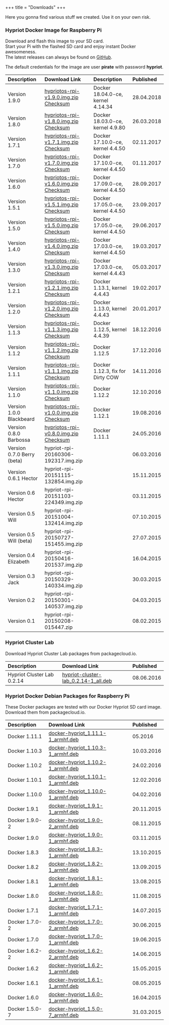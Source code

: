+++
title = "Downloads"
+++

Here you gonna find various stuff we created. Use it on your own risk.

### Hypriot Docker Image for Raspberry Pi

Download and flash this image to your SD card.  
Start your Pi with the flashed SD card and enjoy instant Docker awesomeness.  
The latest releases can always be found on [GitHub](https://github.com/hypriot/image-builder-rpi/releases).

The default credentials for the image are user **pirate** with password **hypriot**.

| Description                | Download Link                                                                                                                                                                                                                                            | Description                      | Published  |
| :------------------------- | :------------------------------------------------------------------------------------------------------------------------------------------------------------------------------------------------------------------------------------------------------- | :------------------------------- | :--------- |
| Version 1.9.0              | [hypriotos-rpi-v1.9.0.img.zip](https://github.com/hypriot/image-builder-rpi/releases/download/v1.9.0/hypriotos-rpi-v1.9.0.img.zip) [Checksum](https://github.com/hypriot/image-builder-rpi/releases/download/v1.9.0/hypriotos-rpi-v1.9.0.img.zip.sha256) | Docker 18.04.0-ce, kernel 4.14.34 | 28.04.2018 |
| Version 1.8.0              | [hypriotos-rpi-v1.8.0.img.zip](https://github.com/hypriot/image-builder-rpi/releases/download/v1.8.0/hypriotos-rpi-v1.8.0.img.zip) [Checksum](https://github.com/hypriot/image-builder-rpi/releases/download/v1.8.0/hypriotos-rpi-v1.8.0.img.zip.sha256) | Docker 18.03.0-ce, kernel 4.9.80 | 26.03.2018 |
| Version 1.7.1              | [hypriotos-rpi-v1.7.1.img.zip](https://github.com/hypriot/image-builder-rpi/releases/download/v1.7.1/hypriotos-rpi-v1.7.1.img.zip) [Checksum](https://github.com/hypriot/image-builder-rpi/releases/download/v1.7.1/hypriotos-rpi-v1.7.1.img.zip.sha256) | Docker 17.10.0-ce, kernel 4.4.50 | 02.11.2017 |
| Version 1.7.0              | [hypriotos-rpi-v1.7.0.img.zip](https://github.com/hypriot/image-builder-rpi/releases/download/v1.7.0/hypriotos-rpi-v1.7.0.img.zip) [Checksum](https://github.com/hypriot/image-builder-rpi/releases/download/v1.7.0/hypriotos-rpi-v1.7.0.img.zip.sha256) | Docker 17.10.0-ce, kernel 4.4.50 | 01.11.2017 |
| Version 1.6.0              | [hypriotos-rpi-v1.6.0.img.zip](https://github.com/hypriot/image-builder-rpi/releases/download/v1.6.0/hypriotos-rpi-v1.6.0.img.zip) [Checksum](https://github.com/hypriot/image-builder-rpi/releases/download/v1.6.0/hypriotos-rpi-v1.6.0.img.zip.sha256) | Docker 17.09.0-ce, kernel 4.4.50 | 28.09.2017 |
| Version 1.5.1              | [hypriotos-rpi-v1.5.1.img.zip](https://github.com/hypriot/image-builder-rpi/releases/download/v1.5.1/hypriotos-rpi-v1.5.1.img.zip) [Checksum](https://github.com/hypriot/image-builder-rpi/releases/download/v1.5.1/hypriotos-rpi-v1.5.1.img.zip.sha256) | Docker 17.05.0-ce, kernel 4.4.50 | 23.09.2017 |
| Version 1.5.0              | [hypriotos-rpi-v1.5.0.img.zip](https://github.com/hypriot/image-builder-rpi/releases/download/v1.5.0/hypriotos-rpi-v1.5.0.img.zip) [Checksum](https://github.com/hypriot/image-builder-rpi/releases/download/v1.5.0/hypriotos-rpi-v1.5.0.img.zip.sha256) | Docker 17.05.0-ce, kernel 4.4.50 | 29.06.2017 |
| Version 1.4.0              | [hypriotos-rpi-v1.4.0.img.zip](https://github.com/hypriot/image-builder-rpi/releases/download/v1.4.0/hypriotos-rpi-v1.4.0.img.zip) [Checksum](https://github.com/hypriot/image-builder-rpi/releases/download/v1.4.0/hypriotos-rpi-v1.4.0.img.zip.sha256) | Docker 17.03.0-ce, kernel 4.4.50 | 19.03.2017 |
| Version 1.3.0              | [hypriotos-rpi-v1.3.0.img.zip](https://github.com/hypriot/image-builder-rpi/releases/download/v1.3.0/hypriotos-rpi-v1.3.0.img.zip) [Checksum](https://github.com/hypriot/image-builder-rpi/releases/download/v1.3.0/hypriotos-rpi-v1.3.0.img.zip.sha256) | Docker 17.03.0-ce, kernel 4.4.43 | 05.03.2017 |
| Version 1.2.1              | [hypriotos-rpi-v1.2.1.img.zip](https://github.com/hypriot/image-builder-rpi/releases/download/v1.2.1/hypriotos-rpi-v1.2.1.img.zip) [Checksum](https://github.com/hypriot/image-builder-rpi/releases/download/v1.2.1/hypriotos-rpi-v1.2.1.img.zip.sha256) | Docker 1.13.1, kernel 4.4.43     | 19.02.2017 |
| Version 1.2.0              | [hypriotos-rpi-v1.2.0.img.zip](https://github.com/hypriot/image-builder-rpi/releases/download/v1.2.0/hypriotos-rpi-v1.2.0.img.zip) [Checksum](https://github.com/hypriot/image-builder-rpi/releases/download/v1.2.0/hypriotos-rpi-v1.2.0.img.zip.sha256) | Docker 1.13.0, kernel 4.4.43     | 20.01.2017 |
| Version 1.1.3              | [hypriotos-rpi-v1.1.3.img.zip](https://github.com/hypriot/image-builder-rpi/releases/download/v1.1.3/hypriotos-rpi-v1.1.3.img.zip) [Checksum](https://github.com/hypriot/image-builder-rpi/releases/download/v1.1.3/hypriotos-rpi-v1.1.3.img.zip.sha256) | Docker 1.12.5, kernel 4.4.39     | 18.12.2016 |
| Version 1.1.2              | [hypriotos-rpi-v1.1.2.img.zip](https://github.com/hypriot/image-builder-rpi/releases/download/v1.1.2/hypriotos-rpi-v1.1.2.img.zip) [Checksum](https://github.com/hypriot/image-builder-rpi/releases/download/v1.1.2/hypriotos-rpi-v1.1.2.img.zip.sha256) | Docker 1.12.5                    | 17.12.2016 |
| Version 1.1.1              | [hypriotos-rpi-v1.1.1.img.zip](https://github.com/hypriot/image-builder-rpi/releases/download/v1.1.1/hypriotos-rpi-v1.1.1.img.zip) [Checksum](https://github.com/hypriot/image-builder-rpi/releases/download/v1.1.1/hypriotos-rpi-v1.1.1.img.zip.sha256) | Docker 1.12.3, fix for Dirty COW | 14.11.2016 |
| Version 1.1.0              | [hypriotos-rpi-v1.1.0.img.zip](https://github.com/hypriot/image-builder-rpi/releases/download/v1.1.0/hypriotos-rpi-v1.1.0.img.zip) [Checksum](https://github.com/hypriot/image-builder-rpi/releases/download/v1.1.0/hypriotos-rpi-v1.1.0.img.zip.sha256) | Docker 1.12.2                    | 12.10.2016 |
| Version 1.0.0 Blackbeard   | [hypriotos-rpi-v1.0.0.img.zip](https://github.com/hypriot/image-builder-rpi/releases/download/v1.0.0/hypriotos-rpi-v1.0.0.img.zip) [Checksum](https://github.com/hypriot/image-builder-rpi/releases/download/v1.0.0/hypriotos-rpi-v1.0.0.img.zip.sha256) | Docker 1.12.1                    | 19.08.2016 |
| Version 0.8.0 Barbossa     | [hypriotos-rpi-v0.8.0.img.zip](https://github.com/hypriot/image-builder-rpi/releases/download/v0.8.0/hypriotos-rpi-v0.8.0.img.zip) [Checksum](https://github.com/hypriot/image-builder-rpi/releases/download/v0.8.0/hypriotos-rpi-v0.8.0.img.zip.sha256) | Docker 1.11.1                    | 24.05.2016 |
| Version 0.7.0 Berry (beta) | hypriot-rpi-20160306-192317.img.zip                                                                                                                                                                                                                      |                                  | 06.03.2016 |
| Version 0.6.1 Hector       | hypriot-rpi-20151115-132854.img.zip                                                                                                                                                                                                                      |                                  | 15.11.2015 |
| Version 0.6 Hector         | hypriot-rpi-20151103-224349.img.zip                                                                                                                                                                                                                      |                                  | 03.11.2015 |
| Version 0.5 Will           | hypriot-rpi-20151004-132414.img.zip                                                                                                                                                                                                                      |                                  | 07.10.2015 |
| Version 0.5 Will (beta)    | hypriot-rpi-20150727-151455.img.zip                                                                                                                                                                                                                      |                                  | 27.07.2015 |
| Version 0.4 Elizabeth      | hypriot-rpi-20150416-201537.img.zip                                                                                                                                                                                                                      |                                  | 16.04.2015 |
| Version 0.3 Jack           | hypriot-rpi-20150329-140334.img.zip                                                                                                                                                                                                                      |                                  | 30.03.2015 |
| Version 0.2                | hypriot-rpi-20150301-140537.img.zip                                                                                                                                                                                                                      |                                  | 04.03.2015 |
| Version 0.1                | hypriot-rpi-20150208-015447.zip                                                                                                                                                                                                                          |                                  | 08.02.2015 |

### Hypriot Cluster Lab

Download Hypriot Cluster Lab packages from packagecloud.io.

| Description                | Download Link                                                                                                                                   | Published  |
| :------------------------- | :---------------------------------------------------------------------------------------------------------------------------------------------- | :--------- |
| Hypriot Cluster Lab 0.2.14 | [hypriot-cluster-lab_0.2.14-1_all.deb](https://packagecloud.io/Hypriot/Schatzkiste/packages/debian/jessie/hypriot-cluster-lab_0.2.14-1_all.deb) | 08.06.2016 |

### Hypriot Docker Debian Packages for Raspberry Pi

These Docker packages are tested with our Docker Hypriot SD card image.  
Download them from packagecloud.io.

| Description    | Download Link                                                                                                                             | Published  |
| :------------- | :---------------------------------------------------------------------------------------------------------------------------------------- | :--------- |
| Docker 1.11.1  | [docker-hypriot_1.11.1-1_armhf.deb](https://packagecloud.io/Hypriot/Schatzkiste/packages/debian/wheezy/docker-hypriot_1.11.1-1_armhf.deb) | 05.2016    |
| Docker 1.10.3  | [docker-hypriot_1.10.3-1_armhf.deb](https://packagecloud.io/Hypriot/Schatzkiste/packages/debian/wheezy/docker-hypriot_1.10.3-1_armhf.deb) | 10.03.2016 |
| Docker 1.10.2  | [docker-hypriot_1.10.2-1_armhf.deb](https://packagecloud.io/Hypriot/Schatzkiste/packages/debian/wheezy/docker-hypriot_1.10.2-1_armhf.deb) | 24.02.2016 |
| Docker 1.10.1  | [docker-hypriot_1.10.1-1_armhf.deb](https://packagecloud.io/Hypriot/Schatzkiste/packages/debian/wheezy/docker-hypriot_1.10.1-1_armhf.deb) | 12.02.2016 |
| Docker 1.10.0  | [docker-hypriot_1.10.0-1_armhf.deb](https://packagecloud.io/Hypriot/Schatzkiste/packages/debian/wheezy/docker-hypriot_1.10.0-1_armhf.deb) | 04.02.2016 |
| Docker 1.9.1   | [docker-hypriot_1.9.1-1_armhf.deb](https://packagecloud.io/Hypriot/Schatzkiste/packages/debian/wheezy/docker-hypriot_1.9.1-1_armhf.deb)   | 20.11.2015 |
| Docker 1.9.0-2 | [docker-hypriot_1.9.0-2_armhf.deb](https://packagecloud.io/Hypriot/Schatzkiste/packages/debian/wheezy/docker-hypriot_1.9.0-2_armhf.deb)   | 08.11.2015 |
| Docker 1.9.0   | [docker-hypriot_1.9.0-1_armhf.deb](https://packagecloud.io/Hypriot/Schatzkiste/packages/debian/wheezy/docker-hypriot_1.9.0-1_armhf.deb)   | 03.11.2015 |
| Docker 1.8.3   | [docker-hypriot_1.8.3-1_armhf.deb](https://packagecloud.io/Hypriot/Schatzkiste/packages/debian/wheezy/docker-hypriot_1.8.3-1_armhf.deb)   | 13.10.2015 |
| Docker 1.8.2   | [docker-hypriot_1.8.2-1_armhf.deb](https://packagecloud.io/Hypriot/Schatzkiste/packages/debian/wheezy/docker-hypriot_1.8.2-1_armhf.deb)   | 13.09.2015 |
| Docker 1.8.1   | [docker-hypriot_1.8.1-1_armhf.deb](https://packagecloud.io/Hypriot/Schatzkiste/packages/debian/wheezy/docker-hypriot_1.8.1-1_armhf.deb)   | 13.08.2015 |
| Docker 1.8.0   | [docker-hypriot_1.8.0-1_armhf.deb](https://packagecloud.io/Hypriot/Schatzkiste/packages/debian/wheezy/docker-hypriot_1.8.0-1_armhf.deb)   | 11.08.2015 |
| Docker 1.7.1   | [docker-hypriot_1.7.1-1_armhf.deb](https://packagecloud.io/Hypriot/Schatzkiste/packages/debian/wheezy/docker-hypriot_1.7.1-1_armhf.deb)   | 14.07.2015 |
| Docker 1.7.0-2 | [docker-hypriot_1.7.0-2_armhf.deb](https://packagecloud.io/Hypriot/Schatzkiste/packages/debian/wheezy/docker-hypriot_1.7.0-2_armhf.deb)   | 30.06.2015 |
| Docker 1.7.0   | [docker-hypriot_1.7.0-1_armhf.deb](https://packagecloud.io/Hypriot/Schatzkiste/packages/debian/wheezy/docker-hypriot_1.7.0-1_armhf.deb)   | 19.06.2015 |
| Docker 1.6.2-2 | [docker-hypriot_1.6.2-2_armhf.deb](https://packagecloud.io/Hypriot/Schatzkiste/packages/debian/wheezy/docker-hypriot_1.6.2-2_armhf.deb)   | 14.06.2015 |
| Docker 1.6.2   | [docker-hypriot_1.6.2-1_armhf.deb](https://packagecloud.io/Hypriot/Schatzkiste/packages/debian/wheezy/docker-hypriot_1.6.2-1_armhf.deb)   | 15.05.2015 |
| Docker 1.6.1   | [docker-hypriot_1.6.1-1_armhf.deb](https://packagecloud.io/Hypriot/Schatzkiste/packages/debian/wheezy/docker-hypriot_1.6.1-1_armhf.deb)   | 08.05.2015 |
| Docker 1.6.0   | [docker-hypriot_1.6.0-1_armhf.deb](https://packagecloud.io/Hypriot/Schatzkiste/packages/debian/wheezy/docker-hypriot_1.6.0-1_armhf.deb)   | 16.04.2015 |
| Docker 1.5.0-7 | [docker-hypriot_1.5.0-7_armhf.deb](https://packagecloud.io/Hypriot/Schatzkiste/packages/debian/wheezy/docker-hypriot_1.5.0-7_armhf.deb)   | 31.03.2015 |

